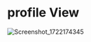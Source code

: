 # profile View
![Screenshot_1722174345](https://github.com/user-attachments/assets/e60573d1-cbcb-4f51-b4d7-a25ae877abe2)


